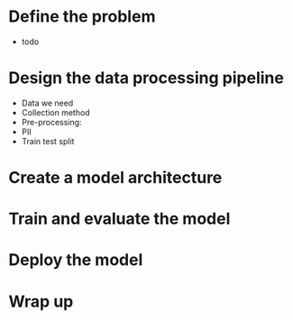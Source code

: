 # Define the problem
- todo
# Design the data processing pipeline
- Data we need
- Collection method
- Pre-processing:
- PII
- Train test split
# Create a model architecture
# Train and evaluate the model
# Deploy the model
# Wrap up 